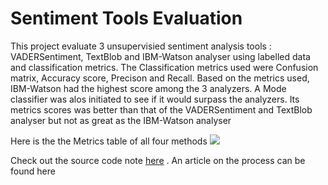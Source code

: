 # Sentiment Tools Evaluation

This project evaluate 3 unsupervisied sentiment analysis tools : VADERSentiment, TextBlob and IBM-Watson analyser using labelled data and classification metrics. The Classification metrics used were Confusion matrix, Accuracy score, Precison and Recall. Based on the metrics used, IBM-Watson had the highest score among the 3 analyzers. A Mode classifier was alos initiated to see if it would surpass the analyzers. Its metrics scores was better than that of the VADERSentiment and TextBlob analyser but not as great as the IBM-Watson analyser

Here is the the Metrics table of all four methods
![](https://github.com/anitaokoh/Sentiment_Tools_Evaluation/blob/master/Screen%20Shot%202019-12-11%20at%2010.20.34%20AM.png)


Check out the source code note [here](https://github.com/anitaokoh/Sentiment_Tools_Evaluation/blob/master/sentiments_evaluation.ipynb) . An article on the process can be found here
